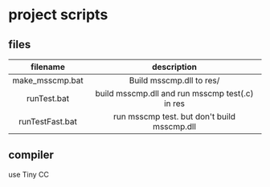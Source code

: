 # project scripts

## files

| filename | description |
|:-:|:-:|
| make_msscmp.bat | Build msscmp.dll to res/ |
| runTest.bat    | build msscmp.dll and run msscmp test(.c) in res |
| runTestFast.bat | run msscmp test. but don't build msscmp.dll |

## compiler
use Tiny CC